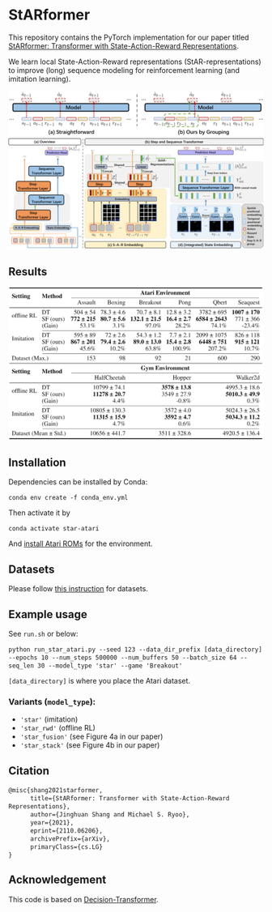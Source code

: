 
# StARformer
This repository contains the PyTorch implementation for our paper titled [StARformer: Transformer with State-Action-Reward Representations](https://arxiv.org/abs/2110.06206).

We learn local State-Action-Reward representations (StAR-representations) to improve (long) sequence modeling for reinforcement learning (and imitation learning).

<img src="./figures/seqmodelrl2.png">
<img src="./figures/mainfigure2.png">

## Results

<img src="./figures/results.png">

## Installation

Dependencies can be installed by Conda:

```
conda env create -f conda_env.yml
```

Then activate it by

```
conda activate star-atari
```

And [install Atari ROMs](https://github.com/openai/atari-py#roms) for the environment.

## Datasets
Please follow [this instruction](https://github.com/kzl/decision-transformer/blob/master/atari/readme-atari.md#downloading-datasets) for datasets.


## Example usage

See `run.sh` or below:
```
python run_star_atari.py --seed 123 --data_dir_prefix [data_directory] --epochs 10 --num_steps 500000 --num_buffers 50 --batch_size 64 --seq_len 30 --model_type 'star' --game 'Breakout'
```
`[data_directory]` is where you place the Atari dataset.

### Variants (`model_type`):
 - `'star'` (imitation)
 - `'star_rwd'` (offline RL)
 - `'star_fusion'` (see Figure 4a in our paper)
 - `'star_stack'` (see Figure 4b in our paper)

## Citation
```
@misc{shang2021starformer,
      title={StARformer: Transformer with State-Action-Reward Representations}, 
      author={Jinghuan Shang and Michael S. Ryoo},
      year={2021},
      eprint={2110.06206},
      archivePrefix={arXiv},
      primaryClass={cs.LG}
}
```

## Acknowledgement

This code is based on [Decision-Transformer](https://github.com/kzl/decision-transformer/).
